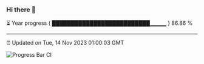 ### Hi there 👋

⏳ Year progress { ██████████████████████████▁▁▁▁ } 86.86 %

---

⏰ Updated on Tue, 14 Nov 2023 01:00:03 GMT

![Progress Bar CI](https://github.com/liununu/liununu/workflows/Progress%20Bar%20CI/badge.svg)
